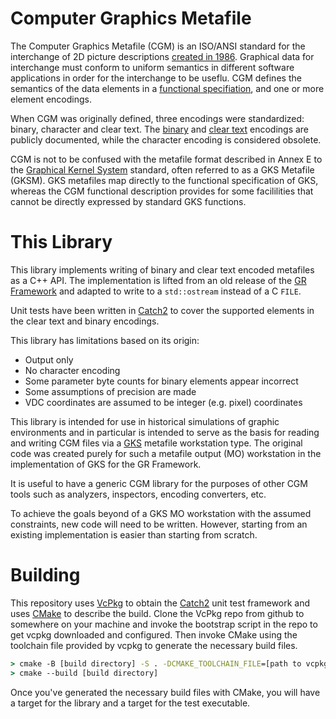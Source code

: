 # Computer Graphics Metafile

The Computer Graphics Metafile (CGM) is an ISO/ANSI standard for the
interchange of 2D picture descriptions [created in 1986](https://en.wikipedia.org/wiki/Computer_Graphics_Metafile).  Graphical data
for interchange must conform to uniform semantics in different software
applications in order for the interchange to be useflu.  CGM defines the
semantics of the data elements in a
[functional specifiation](doc/ISO_IEC_8632-1_1999%28E%29%20CGM%20Functional%20Specification.pdf),
and one or more element encodings.

When CGM was originally defined, three encodings were standardized: binary,
character and clear text.  The [binary](doc/ISO_IEC_8632-3_1999%28E%29%20CGM%20Binary%20Encoding.pdf)
and [clear text](doc/ISO_IEC_8632-4_1999%28E%29%20CGM%20Clear%20Text%20Encoding.pdf) encodings
are publicly documented, while the character encoding is considered obsolete.

CGM is not to be confused with the metafile format described in Annex E to
the [Graphical Kernel System](https://en.wikipedia.org/wiki/Graphical_Kernel_System) standard,
often referred to as a GKS Metafile (GKSM).  GKS metafiles map directly to the
functional specification of GKS, whereas the CGM functional description provides
for some facililities that cannot be directly expressed by standard GKS functions.

# This Library

This library implements writing of binary and clear text encoded metafiles
as a C++ API.  The implementation is lifted from an old release of the
[GR Framework](https://github.com/sciapp/gr/tree/v0.4.0/lib/gks)
and adapted to write to a `std::ostream` instead of a C `FILE`.

Unit tests have been written in [Catch2](https://github.com/catchorg/Catch2)
to cover the supported elements in the clear text and binary encodings.

This library has limitations based on its origin:

- Output only
- No character encoding
- Some parameter byte counts for binary elements appear incorrect
- Some assumptions of precision are made
- VDC coordinates are assumed to be integer (e.g. pixel) coordinates

This library is intended for use in historical simulations of graphic
environments and in particular is intended to serve as the basis for
reading and writing CGM files via a [GKS](http://github.com/LegalizeAdulthood/gks)
metafile workstation type.  The original code was created purely for such
a metafile output (MO) workstation in the implementation of GKS for the GR Framework.

It is useful to have a generic CGM library for the purposes of
other CGM tools such as analyzers, inspectors, encoding converters, etc.

To achieve the goals beyond of a GKS MO workstation with the assumed constraints,
new code will need to be written.  However, starting from an existing implementation
is easier than starting from scratch.

# Building

This repository uses [VcPkg](https://github.com/microsoft/vcpkg) to obtain the
[Catch2](https://github.com/catchorg/Catch2) unit test framework and
uses [CMake](http://cmake.org) to describe the build.  Clone the VcPkg repo
from github to somewhere on your machine and invoke the bootstrap script in
the repo to get vcpkg downloaded and configured.  Then invoke CMake using
the toolchain file provided by vcpkg to generate the necessary build files.

```cmd
> cmake -B [build directory] -S . -DCMAKE_TOOLCHAIN_FILE=[path to vcpkg]/scripts/buildsystems/vcpkg.cmake
> cmake --build [build directory]
```

Once you've generated the necessary build files with CMake, you will have a target
for the library and a target for the test executable.
